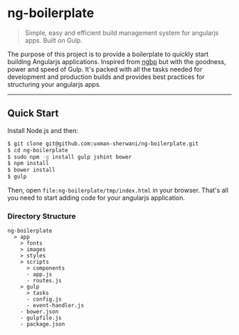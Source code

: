# ng-boilerplate
> Simple, easy and efficient build management system for angularjs apps. Built on Gulp.

The purpose of this project is to provide a boilerplate to quickly start building Angularjs applications. Inspired from [ngbp](https://github.com/ngbp/ngbp) but with the goodness, power and speed of Gulp. It's packed with all the tasks needed for development and production builds and provides best practices for structuring your angularjs apps.

***

## Quick Start

Install Node.js and then:

```sh
$ git clone git@github.com:uxman-sherwani/ng-boilerplate.git
$ cd ng-boilerplate
$ sudo npm -g install gulp jshint bower
$ npm install
$ bower install
$ gulp
```

Then, open `file:ng-boilerplate/tmp/index.html` in your browser. That's all you need to start adding code for your angularjs application.

### Directory Structure

```
ng-boilerplate
  > app
    > fonts
    > images
    > styles
    > scripts
      > components
      - app.js
      - routes.js
    > gulp
      > tasks
      - config.js
      - event-handler.js
    - bower.json
    - gulpfile.js
    - package.json
```

